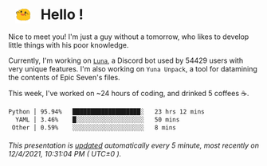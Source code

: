 <h1>   <img src="./spoink.gif" style="vertical-align:middle;" width="30px">   Hello ! </h1>

Nice to meet you! I'm just a guy without a tomorrow, who likes to develop little things with his poor knowledge.

Currently, I'm working on <a href='https://github.com/Asgarrrr/Luna'>`Luna`</a>, a Discord bot used by 54429 users with very unique features. I'm also working on `Yuna Unpack`, a tool for datamining the contents of Epic Seven's files.

This week, I've worked on ~24 hours of coding, and drinked 5 coffees ☕.

```
Python │ 95.94%   ███████████████████░   23 hrs 12 mins
  YAML │ 3.46%    █░░░░░░░░░░░░░░░░░░░   50 mins
 Other │ 0.59%    ░░░░░░░░░░░░░░░░░░░░   8 mins
```

###### This presentation is [updated](https://github.com/Asgarrrr) automatically every 5 minute, most recently on 12/4/2021, 10:31:04 PM ( UTC±0 ).
